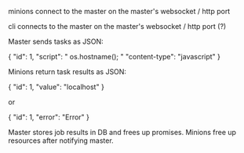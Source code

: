 minions connect to the master on the master's websocket / http port

cli connects to the master on the master's websocket / http port (?)

Master sends tasks as JSON:

{
	"id": 1,
	"script": " os.hostname(); "
	"content-type": "javascript"
}

Minions return task results as JSON:

{
	"id": 1,
	"value": "localhost"
}

or

{
	"id": 1,
	"error": "Error"
}

Master stores job results in DB and frees up promises. Minions free up resources after notifying master.


